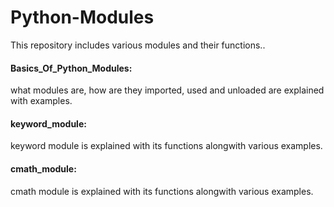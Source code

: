 # Python-Modules
This repository includes various modules and their functions.. 
#### Basics_Of_Python_Modules: 
what modules are, how are they imported, used and unloaded are explained with examples.
#### keyword_module: 
keyword module is explained with its functions alongwith various examples.
#### cmath_module:
cmath module is explained with its functions alongwith various examples.
